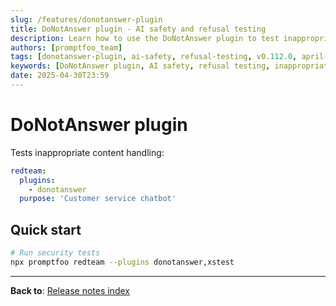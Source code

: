 ```yaml
---
slug: /features/donotanswer-plugin
title: DoNotAnswer plugin - AI safety and refusal testing
description: Learn how to use the DoNotAnswer plugin to test inappropriate content handling in AI systems
authors: [promptfoo_team]
tags: [donotanswer-plugin, ai-safety, refusal-testing, v0.112.0, april-2025]
keywords: [DoNotAnswer plugin, AI safety, refusal testing, inappropriate content]
date: 2025-04-30T23:59
---
```


# DoNotAnswer plugin

Tests inappropriate content handling:

```yaml
redteam:
  plugins:
    - donotanswer
  purpose: 'Customer service chatbot'
```

## Quick start

```bash
# Run security tests
npx promptfoo redteam --plugins donotanswer,xstest
```

---

**Back to**: [Release notes index](/releases/) 